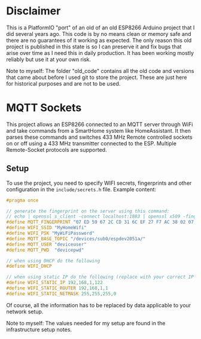 # Disclaimer

This is a PlatformIO "port" of an old of an old ESP8266 Arduino project that I did several years ago.
This code is by no means clean or memory safe and there are no guarantees of it working as expected. The only reason this old project is published in this state is so I can preserve it and fix bugs that arise over time as I need this in daily production. It has been working mostly reliably but use it at your own risk. 

Note to myself:
The folder "old_code" contains all the old code and versions that came about before I used git to store the project. These are just here for historical purposes and are not to be used. 

# MQTT Sockets

This project allows an ESP8266 connected to an MQTT server through WiFi and take commands from a SmartHome system like HomeAssistant. It then parses these commands and switches 433 MHz Remote controlled sockets on or off using a 433 MHz transmitter connected to the ESP. Multiple Remote-Socket protocols are supported.

## Setup

To use the project, you need to specify WIFI secrets, fingerprints and other configuration in the ```include/secrets.h``` file. Example content:

```c
#pragma once

// generate the fingerprint on the server using this command:
// echo | openssl s_client -connect localhost:1883 | openssl x509 -fingerprint -noout
#define MQTT_FINGERPRINT "07 ED 59 67 2C CD 31 6C EF 27 F7 AC 38 02 07 9C 60 EC FA 0A" // this isn't used at the moment because it didn't work
#define WIFI_SSID "MyHomeWifi"
#define WIFI_PSK "MyWiFiPassword"
#define MQTT_BASE_TOPIC "/devices/sub0/espdev2051a/"
#define MQTT_USER "deviceuser"
#define MQTT_PWD  "devicepwd"

// when using DHCP do the following
#define WIFI_DHCP

// when using static IP do the following (replace with your correct IP settings)
#define WIFI_STATIC_IP 192,168,1,122
#define WIFI_STATIC_ROUTER 192,168,1,1
#define WIFI_STATIC_NETMASK 255,255,255,0


```

Of course, all the information has to be replaced by data applicable to your network setup.

Note to myself:
The values needed for my setup are found in the infrastructure setup notes.

